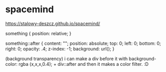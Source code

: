 # spacemind

https://stalowy-deszcz.github.io/spacemind/

something {
position: relative;
}

something::after {
  content: "";
  position: absolute;
  top: 0; 
  left: 0;
  bottom: 0;
  right: 0;
  opacity: .4; 
  z-index: -1;
  background: url();
}

(background transparency) 
i can make a div before it with background-color: rgba (x,x,x,0.4); + div::after
and then it makes a color filter. :D 
